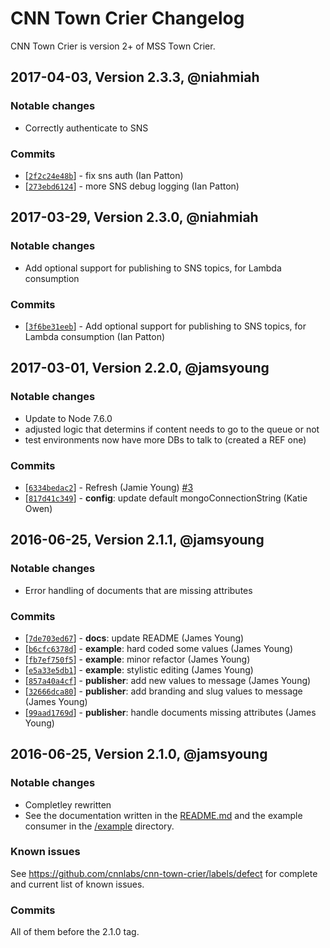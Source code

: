 # CNN Town Crier Changelog

CNN Town Crier is version 2+ of MSS Town Crier.

## 2017-04-03, Version 2.3.3, @niahmiah

### Notable changes

- Correctly authenticate to SNS

### Commits

* [[`2f2c24e48b`](https://github.com/cnnlabs/cnn-town-crier/commit/2f2c24e48b)] - fix sns auth (Ian Patton) 
* [[`273ebd6124`](https://github.com/cnnlabs/cnn-town-crier/commit/273ebd6124)] - more SNS debug logging (Ian Patton)


## 2017-03-29, Version 2.3.0, @niahmiah

### Notable changes

- Add optional support for publishing to SNS topics, for Lambda consumption

### Commits

* [[`3f6be31eeb`](https://github.com/cnnlabs/cnn-town-crier/commit/3f6be31eeb)] - Add optional support for publishing to SNS topics, for Lambda consumption (Ian Patton)

## 2017-03-01, Version 2.2.0, @jamsyoung

### Notable changes

- Update to Node 7.6.0
- adjusted logic that determins if content needs to go to the queue or not
- test environments now have more DBs to talk to (created a REF one)


### Commits

* [[`6334bedac2`](https://github.com/cnnlabs/cnn-town-crier/commit/6334bedac2)] - Refresh (Jamie Young) [#3](https://github.com/cnnlabs/cnn-town-crier/pull/3)
* [[`817d41c349`](https://github.com/cnnlabs/cnn-town-crier/commit/817d41c349)] - **config**: update default mongoConnectionString (Katie Owen)



## 2016-06-25, Version 2.1.1, @jamsyoung

### Notable changes

- Error handling of documents that are missing attributes


### Commits

* [[`7de703ed67`](https://github.com/cnnlabs/cnn-town-crier/commit/7de703ed67)] - **docs**: update README (James Young)
* [[`b6cfc6378d`](https://github.com/cnnlabs/cnn-town-crier/commit/b6cfc6378d)] - **example**: hard coded some values (James Young)
* [[`fb7ef750f5`](https://github.com/cnnlabs/cnn-town-crier/commit/fb7ef750f5)] - **example**: minor refactor (James Young)
* [[`e5a33e5db1`](https://github.com/cnnlabs/cnn-town-crier/commit/e5a33e5db1)] - **example**: stylistic editing (James Young)
* [[`857a40a4cf`](https://github.com/cnnlabs/cnn-town-crier/commit/857a40a4cf)] - **publisher**: add new values to message (James Young)
* [[`32666dca80`](https://github.com/cnnlabs/cnn-town-crier/commit/32666dca80)] - **publisher**: add branding and slug values to message (James Young)
* [[`99aad1769d`](https://github.com/cnnlabs/cnn-town-crier/commit/99aad1769d)] - **publisher**: handle documents missing attributes (James Young)




## 2016-06-25, Version 2.1.0, @jamsyoung

### Notable changes

- Completley rewritten
- See the documentation written in the [README.md](./README.md) and the example
  consumer in the [/example](./example) directory.


### Known issues

See https://github.com/cnnlabs/cnn-town-crier/labels/defect for complete and
current list of known issues.


### Commits

All of them before the 2.1.0 tag.
